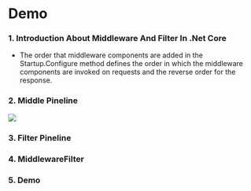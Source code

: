 # Demo
### 1. Introduction About Middleware And Filter In .Net Core
- The order that middleware components are added in the Startup.Configure method defines the order in which the middleware components are invoked on requests and the reverse order for the response.
### 2. Middle Pineline
![](https://prnt.sc/uzj0gn)
### 3. Filter Pineline
### 4. MiddlewareFilter
### 5. Demo
